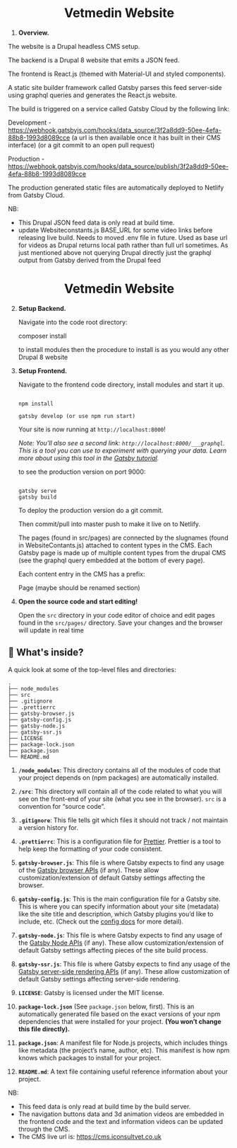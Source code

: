 <h1 align="center">Vetmedin Website</h1>

1.  **Overview.**

The website is a Drupal headless CMS setup.

The backend is a Drupal 8 website that emits a JSON feed.

The frontend is React.js (themed with Material-UI and styled components).

A static site builder framework called Gatsby parses this feed server-side using graphql queries and generates the React.js website.

The build is triggered on a service called Gatsby Cloud by the following link:

Development - https://webhook.gatsbyjs.com/hooks/data_source/3f2a8dd9-50ee-4efa-88b8-1993d8089cce (a url is then available once it has built in their CMS interface)
(or a git commit to an open pull request)

Production - https://webhook.gatsbyjs.com/hooks/data_source/publish/3f2a8dd9-50ee-4efa-88b8-1993d8089cce

The production generated static files are automatically deployed to Netlify from Gatsby Cloud.

NB: 
- This Drupal JSON feed data is only read at build time.
- update Websiteconstants.js BASE_URL for some video links before releasing live build. Needs to moved .env file in future. Used as base url for videos as Drupal returns local path rather than full url sometimes. As just mentioned above not querying Drupal directly just the graphql output from Gatsby derived from the Drupal feed

<h1 align="center">
  Vetmedin  Website
</h1>

2.  **Setup Backend.**

    Navigate into the code root directory: 

    composer install

    to install modules then the procedure to install is as you would any other Drupal 8 website

3.  **Setup Frontend.**

    Navigate to the frontend code directory, install modules and start it up.

    ```shell

    npm install

    gatsby develop (or use npm run start)

    ```

    Your site is now running at `http://localhost:8000`!

    _Note: You'll also see a second link: _`http://localhost:8000/___graphql`_. This is a tool you can use to experiment with querying your data. Learn more about using this tool in the [Gatsby tutorial](https://www.gatsbyjs.org/tutorial/part-five/#introducing-graphiql)._

    to see the production version on port 9000:

     ```shell
    
    gatsby serve
    gatsby build  
    
    ```

    To deploy the production version do a git commit. 
    
    Then commit/pull into master push to make it live on to Netlify.

    The pages (found in src/pages) are connected by the slugnames (found in WebsiteContants.js) attached to content types in the CMS. Each Gatsby page is made up of multiple content types from the drupal CMS (see the graphql query embedded at the bottom of every page).

    Each content entry in the CMS has a prefix:

    Page (maybe should be renamed section)


1.  **Open the source code and start editing!**

    Open the `src` directory in your code editor of choice and edit pages found in the `src/pages/` directory. Save your changes and the browser will update in real time

## 🧐 What's inside?

A quick look at some of the top-level files and directories:

    .
    ├── node_modules
    ├── src
    ├── .gitignore
    ├── .prettierrc
    ├── gatsby-browser.js
    ├── gatsby-config.js
    ├── gatsby-node.js
    ├── gatsby-ssr.js
    ├── LICENSE
    ├── package-lock.json
    ├── package.json
    └── README.md

1.  **`/node_modules`**: This directory contains all of the modules of code that your project depends on (npm packages) are automatically installed.

2.  **`/src`**: This directory will contain all of the code related to what you will see on the front-end of your site (what you see in the browser). `src` is a convention for “source code”.

3.  **`.gitignore`**: This file tells git which files it should not track / not maintain a version history for.

4.  **`.prettierrc`**: This is a configuration file for [Prettier](https://prettier.io/). Prettier is a tool to help keep the formatting of your code consistent.

5.  **`gatsby-browser.js`**: This file is where Gatsby expects to find any usage of the [Gatsby browser APIs](https://www.gatsbyjs.org/docs/browser-apis/) (if any). These allow customization/extension of default Gatsby settings affecting the browser.

6.  **`gatsby-config.js`**: This is the main configuration file for a Gatsby site. This is where you can specify information about your site (metadata) like the site title and description, which Gatsby plugins you’d like to include, etc. (Check out the [config docs](https://www.gatsbyjs.org/docs/gatsby-config/) for more detail).

7.  **`gatsby-node.js`**: This file is where Gatsby expects to find any usage of the [Gatsby Node APIs](https://www.gatsbyjs.org/docs/node-apis/) (if any). These allow customization/extension of default Gatsby settings affecting pieces of the site build process.

8.  **`gatsby-ssr.js`**: This file is where Gatsby expects to find any usage of the [Gatsby server-side rendering APIs](https://www.gatsbyjs.org/docs/ssr-apis/) (if any). These allow customization of default Gatsby settings affecting server-side rendering.

9.  **`LICENSE`**: Gatsby is licensed under the MIT license.

10. **`package-lock.json`** (See `package.json` below, first). This is an automatically generated file based on the exact versions of your npm dependencies that were installed for your project. **(You won’t change this file directly).**

11. **`package.json`**: A manifest file for Node.js projects, which includes things like metadata (the project’s name, author, etc). This manifest is how npm knows which packages to install for your project.

12. **`README.md`**: A text file containing useful reference information about your project.

NB: 

- This feed data is only read at build time by the build server.
- The navigation buttons data and 3d animation videos are embedded in the frontend code and the text and information videos can be updated through the CMS.
- The CMS live url is: https://cms.iconsultvet.co.uk

